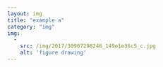 ```yaml
---
layout: img
title: "example a"
category: "img"
img:
  - 
    src: /img/2017/30907298246_149e1e36c5_c.jpg
    alt: 'figure drawing'
---
```

